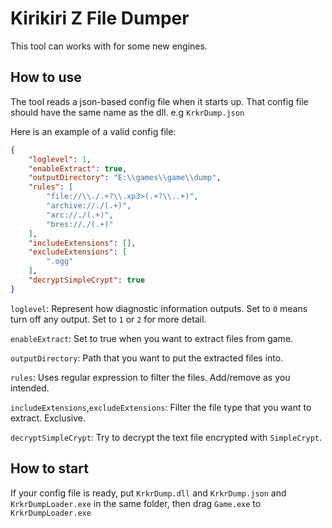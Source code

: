 # Kirikiri Z File Dumper

This tool can works with for some new engines.

## How to use

The tool reads a json-based config file when it starts up. That config file should have the same name as the dll. e.g `KrkrDump.json`

Here is an example of a valid config file:

```json
{
    "loglevel": 1,
    "enableExtract": true,
    "outputDirectory": "E:\\games\\game\\dump",
    "rules": [
        "file://\\./.+?\\.xp3>(.+?\\..+)",
        "archive://./(.+)",
        "arc://./(.+)",
        "bres://./(.+)"
    ],
    "includeExtensions": [],
    "excludeExtensions": [
        ".ogg"
    ],
    "decryptSimpleCrypt": true
}
```

`loglevel`: Represent how diagnostic information outputs. Set to `0` means turn off any output. Set to `1` or `2` for more detail.

`enableExtract`: Set to true when you want to extract files from game.

`outputDirectory`: Path that you want to put the extracted files into.

`rules`: Uses regular expression to filter the files. Add/remove as you intended.

`includeExtensions`,`excludeExtensions`: Filter the file type that you want to extract. Exclusive.

`decryptSimpleCrypt`: Try to decrypt the text file encrypted with `SimpleCrypt`.

## How to start

If your config file is ready, put `KrkrDump.dll` and `KrkrDump.json` and `KrkrDumpLoader.exe` in the same folder, then drag `Game.exe` to `KrkrDumpLoader.exe`
